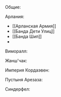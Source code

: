 Общие:

Арлания: 
* [[Арланская Армия]]
* [[Банда Дети Улиц]]
* [[Банда Шип]]
* 
Виморалл:

Жанш'чак:

Империя Кордаэвен:

Пустыня Арезаза:

Синдерфел:
